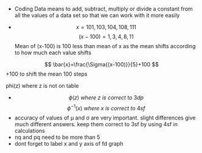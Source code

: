 -  Coding Data means to add, subtract, multiply or divide a constant from all the values of a data set so that we can work with it more easily
* $$x=101, 103, 104,108,111 
$$
$$
(x-100)=1, 3, 4, 8, 11
$$
Mean of (x-100) is 100 less than mean of x as the mean shifts according to how much each value shifts

$$ \bar{x}=\frac{\Sigma{(x-100)}}{5}+100
$$
+100 to shift the mean 100 steps

phi(z) where z is not on table

* $$\phi(z)\ where\ z\ is \ correct\ to\ 3dp$$
$$\phi^{-1}(x)\ where \ x\ is\ correct\ to\ 4sf$$
* accuracy of values of μ and σ are very important. slight differences give much different answers. keep them correct to 3sf by using 4sf in calculations
* nq and pq need to be more than 5 
* dont forget to label x and y axis of fd graph